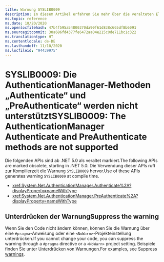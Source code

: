 ```yaml
---
title: Warnung SYSLIB0009
description: In diesem Artikel erfahren Sie mehr über die veralteten Elemente, die zur Kompilierzeit die Warnung SYSLIB0009 generieren.
ms.topic: reference
ms.date: 10/20/2020
ms.openlocfilehash: 47b4f595a54800370da90f61d838c665df8b6091
ms.sourcegitcommit: 30a686fd4377fe6472aa04e215c0de711bc1c322
ms.translationtype: HT
ms.contentlocale: de-DE
ms.lasthandoff: 11/10/2020
ms.locfileid: "94439975"
---
```

# <a name="syslib0009-the-authenticationmanager-authenticate-and-preauthenticate-methods-are-not-supported"></a><span data-ttu-id="29028-103">SYSLIB0009: Die AuthenticationManager-Methoden „Authenticate“ und „PreAuthenticate“ werden nicht unterstützt</span><span class="sxs-lookup"><span data-stu-id="29028-103">SYSLIB0009: The AuthenticationManager Authenticate and PreAuthenticate methods are not supported</span></span>

<span data-ttu-id="29028-104">Die folgenden APIs sind ab .NET 5.0 als veraltet markiert.</span><span class="sxs-lookup"><span data-stu-id="29028-104">The following APIs are marked obsolete, starting in .NET 5.0.</span></span> <span data-ttu-id="29028-105">Die Verwendung dieser APIs ruft zur Kompilierzeit die Warnung `SYSLIB0009` hervor.</span><span class="sxs-lookup"><span data-stu-id="29028-105">Use of these APIs generates warning `SYSLIB0009` at compile time.</span></span>

- <xref:System.Net.AuthenticationManager.Authenticate%2A?displayProperty=nameWithType>
- <xref:System.Net.AuthenticationManager.PreAuthenticate%2A?displayProperty=nameWithType>

## <a name="suppress-the-warning"></a><span data-ttu-id="29028-106">Unterdrücken der Warnung</span><span class="sxs-lookup"><span data-stu-id="29028-106">Suppress the warning</span></span>

<span data-ttu-id="29028-107">Wenn Sie den Code nicht ändern können, können Sie die Warnung über eine `#pragma`-Anweisung oder eine `<NoWarn>`-Projekteinstellung unterdrücken.</span><span class="sxs-lookup"><span data-stu-id="29028-107">If you cannot change your code, you can suppress the warning through a `#pragma` directive or a `<NoWarn>` project setting.</span></span> <span data-ttu-id="29028-108">Beispiele finden Sie unter [Unterdrücken von Warnungen](syslib-obsoletions.md#suppress-warnings).</span><span class="sxs-lookup"><span data-stu-id="29028-108">For examples, see [Suppress warnings](syslib-obsoletions.md#suppress-warnings).</span></span>
